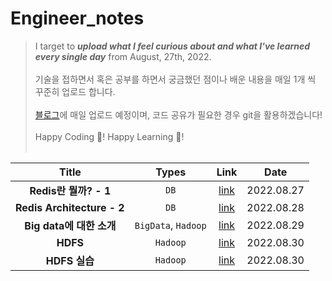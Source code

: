 # Engineer_notes

> I target to _**upload what I feel curious about and what I've learned every single day**_ from August, 27th, 2022. <br/><br/>
> 기술을 접하면서 혹은 공부를 하면서 궁금했던 점이나 배운 내용을 매일 1개 씩 꾸준히 업로드 합니다. <br/><br/>
> [블로그](https://velog.io/@jungedlin)에 매일 업로드 예정이며, 코드 공유가 필요한 경우 git을 활용하겠습니다! <br/><br/>
> Happy Coding 💙! Happy Learning 🎈!<br/><br/>

| Title | Types | Link | Date | 
| :-----------: | :------------: | :------------: | :------------: |
| **Redis란 뭘까? - 1**  |   ```DB```   | [link](https://velog.io/@jungedlin/Redis란-뭘까-1) | 2022.08.27 | 
| **Redis Architecture - 2**  |    ```DB```    |  [link](https://velog.io/@jungedlin/Redis란-뭘까-2) | 2022.08.28 |
| **Big data에 대한 소개**  |    ```BigData```, ```Hadoop```   |  [link](https://velog.io/@jungedlin/Hadoop1) | 2022.08.29 |
| **HDFS** |   ```Hadoop```   |  [link](https://velog.io/@jungedlin/Hadoop2) | 2022.08.30 |
| **HDFS 실습** |  ```Hadoop```   |  [link](https://velog.io/@jungedlin/Hadoop2) | 2022.08.30 |

